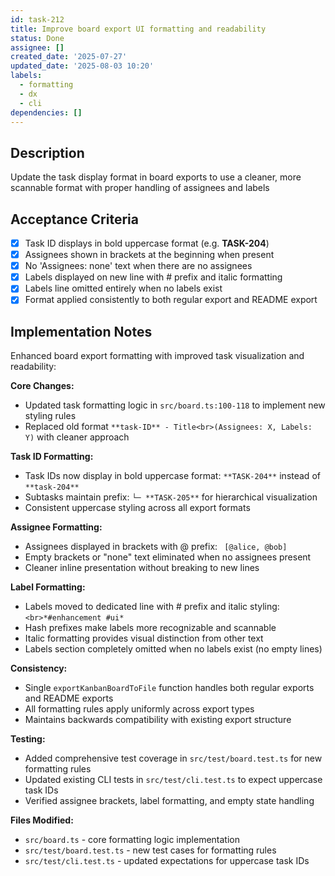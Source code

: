 ```yaml
---
id: task-212
title: Improve board export UI formatting and readability
status: Done
assignee: []
created_date: '2025-07-27'
updated_date: '2025-08-03 10:20'
labels:
  - formatting
  - dx
  - cli
dependencies: []
---
```


## Description

Update the task display format in board exports to use a cleaner, more scannable format with proper handling of assignees and labels

## Acceptance Criteria

- [x] Task ID displays in bold uppercase format (e.g. **TASK-204**)
- [x] Assignees shown in brackets at the beginning when present
- [x] No 'Assignees: none' text when there are no assignees
- [x] Labels displayed on new line with # prefix and italic formatting
- [x] Labels line omitted entirely when no labels exist
- [x] Format applied consistently to both regular export and README export

## Implementation Notes

Enhanced board export formatting with improved task visualization and readability:

**Core Changes:**
- Updated task formatting logic in `src/board.ts:100-118` to implement new styling rules
- Replaced old format `**task-ID** - Title<br>(Assignees: X, Labels: Y)` with cleaner approach

**Task ID Formatting:**
- Task IDs now display in bold uppercase format: `**TASK-204**` instead of `**task-204**`
- Subtasks maintain prefix: `└─ **TASK-205**` for hierarchical visualization
- Consistent uppercase styling across all export formats

**Assignee Formatting:**
- Assignees displayed in brackets with @ prefix: ` [@alice, @bob]`
- Empty brackets or "none" text eliminated when no assignees present
- Cleaner inline presentation without breaking to new lines

**Label Formatting:**
- Labels moved to dedicated line with # prefix and italic styling: `<br>*#enhancement #ui*`
- Hash prefixes make labels more recognizable and scannable
- Italic formatting provides visual distinction from other text
- Labels section completely omitted when no labels exist (no empty lines)

**Consistency:**
- Single `exportKanbanBoardToFile` function handles both regular exports and README exports
- All formatting rules apply uniformly across export types
- Maintains backwards compatibility with existing export structure

**Testing:**
- Added comprehensive test coverage in `src/test/board.test.ts` for new formatting rules
- Updated existing CLI tests in `src/test/cli.test.ts` to expect uppercase task IDs
- Verified assignee brackets, label formatting, and empty state handling

**Files Modified:**
- `src/board.ts` - core formatting logic implementation
- `src/test/board.test.ts` - new test cases for formatting rules
- `src/test/cli.test.ts` - updated expectations for uppercase task IDs
